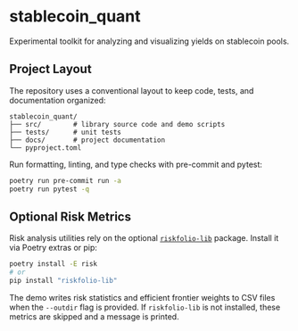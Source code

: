 # stablecoin_quant

Experimental toolkit for analyzing and visualizing yields on stablecoin pools.

## Project Layout

The repository uses a conventional layout to keep code, tests, and
documentation organized:

```
stablecoin_quant/
├── src/        # library source code and demo scripts
├── tests/      # unit tests
├── docs/       # project documentation
└── pyproject.toml
```

Run formatting, linting, and type checks with pre-commit and pytest:

```bash
poetry run pre-commit run -a
poetry run pytest -q
```

## Optional Risk Metrics

Risk analysis utilities rely on the optional [`riskfolio-lib`](https://pypi.org/project/riskfolio-lib/) package.
Install it via Poetry extras or pip:

```bash
poetry install -E risk
# or
pip install "riskfolio-lib"
```

The demo writes risk statistics and efficient frontier weights to CSV files
when the `--outdir` flag is provided. If `riskfolio-lib` is not installed,
these metrics are skipped and a message is printed.
